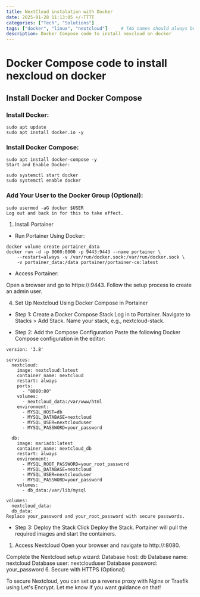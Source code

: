 ```yaml
---
title: NextCloud instalation with Docker
date: 2025-01-28 11:13:05 +/-TTTT
categories: ["Tech", "Solutions"]
tags: ["docker", "linux", "nextcloud"]     # TAG names should always be lowercase
description: Docker Compose code to install nexcloud on docker
---
```


# Docker Compose code to install nexcloud on docker

## Install Docker and Docker Compose
### Install Docker:
```
sudo apt update
sudo apt install docker.io -y
```
### Install Docker Compose:

```
sudo apt install docker-compose -y
Start and Enable Docker:
```
```
sudo systemctl start docker
sudo systemctl enable docker
```
### Add Your User to the Docker Group (Optional):

```
sudo usermod -aG docker $USER
Log out and back in for this to take effect.
```
1. Install Portainer
- Run Portainer Using Docker:
```
docker volume create portainer_data
docker run -d -p 8000:8000 -p 9443:9443 --name portainer \
    --restart=always -v /var/run/docker.sock:/var/run/docker.sock \
    -v portainer_data:/data portainer/portainer-ce:latest
```
- Access Portainer:

Open a browser and go to https://<your-server-ip>:9443.
Follow the setup process to create an admin user.

4. Set Up Nextcloud Using Docker Compose in Portainer
- Step 1: Create a Docker Compose Stack
Log in to Portainer.
Navigate to Stacks > Add Stack.
Name your stack, e.g., nextcloud-stack.

- Step 2: Add the Compose Configuration
Paste the following Docker Compose configuration in the editor:
```
version: '3.8'

services:
  nextcloud:
    image: nextcloud:latest
    container_name: nextcloud
    restart: always
    ports:
      - "8080:80"
    volumes:
      - nextcloud_data:/var/www/html
    environment:
      - MYSQL_HOST=db
      - MYSQL_DATABASE=nextcloud
      - MYSQL_USER=nextclouduser
      - MYSQL_PASSWORD=your_password

  db:
    image: mariadb:latest
    container_name: nextcloud_db
    restart: always
    environment:
      - MYSQL_ROOT_PASSWORD=your_root_password
      - MYSQL_DATABASE=nextcloud
      - MYSQL_USER=nextclouduser
      - MYSQL_PASSWORD=your_password
    volumes:
      - db_data:/var/lib/mysql

volumes:
  nextcloud_data:
  db_data:
Replace your_password and your_root_password with secure passwords.
```
- Step 3: Deploy the Stack
Click Deploy the Stack.
Portainer will pull the required images and start the containers.
1. Access Nextcloud
Open your browser and navigate to http://<your-server-ip>:8080.

Complete the Nextcloud setup wizard:
Database host: db
Database name: nextcloud
Database user: nextclouduser
Database password: your_password
6. Secure with HTTPS (Optional)

To secure Nextcloud, you can set up a reverse proxy with Nginx or Traefik using Let's Encrypt. Let me know if you want guidance on that!
